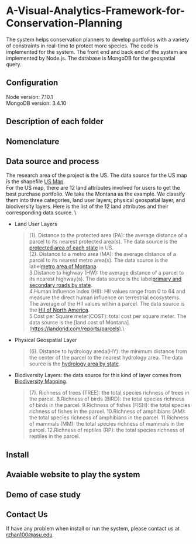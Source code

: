 # A-Visual-Analytics-Framework-for-Conservation-Planning
The system helps conservation planners to develop portfolios with a variety of constraints in real-time to protect more species. The code is implemented for the system. The front end and back end of the system are implemented by Node.js. The database is MongoDB for the geospatial query.

## Configuration
Node version: 7.10.1 \
MongoDB version: 3.4.10

## Description of each folder

## Nomenclature


## Data source and process
The research area of the project is the US. The data source for the US map is the shapefile [US Map](https://catalog.data.gov/dataset/tiger-line-shapefile-2017-nation-u-s-current-state-and-equivalent-national). \
For the US map, there are 12 land attributes involved for users to get the best purchase portfolio. We take the Montana as the example. We classify them into three categories,  land user layers, physical geospatial layer, and biodiversity layers. Here is the list of the 12 land attributes and their corresponding data source. \
* Land User Layers
    > (1). Distance to the protected area (PA): the average distance of a parcel to its nearest protected area(s). The data source is the [protected area of each state](https://www.usgs.gov/core-science-systems/science-analytics-and-synthesis/gap/science/pad-us-data-download?qt-science_center_objects=0#qt-science_center_objects) in US. \
    > (2). Distance to a metro area (MA): the average distance of a parcel to its nearest metro area(s). The data source is the label[metro area of Montana](http://geoinfo.msl.mt.gov/Home/msdi/administrative_boundaries).\
    > 3.Distance to highway (HW): the average distance of a parcel to its nearest highway(s). The data source is the label[primary and secondary roads by state](https://www.census.gov/cgi-bin/geo/shapefiles/index.php?year=2017&layergroup=Roads).\
    > 4.Human influence index (HII): HII values range from 0 to 64 and measure the direct human influence on terrestrial ecosystems. The average of the HII values within a parcel. The data source  is the [HII of North America](https://sedac.ciesin.columbia.edu/data/set/wildareas-v2-last-of-the-wild-geographic/data-download).\
    > 5.Cost per Square meter(COST): total cost per square meter. The data source is the [land cost of Montana] (https://landgrid.com/reports/parcels).\
* Physical Geospatial Layer
    > (6). Distance to hydrology areda(HY): the minimum distance from the center of the parcel to the nearest hydrology area. The data source is the [hydrology area by state](http://prd-tnm.s3-website-us-west-2.amazonaws.com/?prefix=StagedProducts/Hydrography/NHD/State/HighResolution/Shape/). 
* Biodiversity Layers: the data source for this kind of layer comes from [Biodiversity Mapping](https://biodiversitymapping.org/wordpress/index.php/download/).
    > (7). Richness of trees (TREE): the total species richness of trees in the parcel.
    > 8.Richness of birds (BIRD): the total species richness of birds in the parcel.
    > 9.Richness of fishes (FISH): the total species richness of fishes in the parcel.
    > 10.Richness of amphibians (AM): the total species richness of amphibians in the parcel.
    > 11.Richness of mammals (MM): the total species richness of mammals in the parcel.
    > 12.Richness of reptiles (RP): the total species richness of reptiles in the parcel.



## Install

## Avaiable website to play the system

## Demo of case study

## Contact Us
If have any problem when install or run the system, please contact us at rzhan100@asu.edu.
